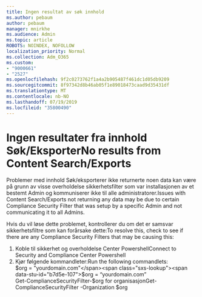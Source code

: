 ```yaml
---
title: Ingen resultat av søk innhold
ms.author: pebaum
author: pebaum
manager: mnirkhe
ms.audience: Admin
ms.topic: article
ROBOTS: NOINDEX, NOFOLLOW
localization_priority: Normal
ms.collection: Adm_O365
ms.custom:
- "9000661"
- "2527"
ms.openlocfilehash: 9f2c0273762f1a4a2b905487f461dc1d05db9209
ms.sourcegitcommit: 8f97342d8b46ab05f1e89018473caad9d35431df
ms.translationtype: MT
ms.contentlocale: nb-NO
ms.lasthandoff: 07/19/2019
ms.locfileid: "35800490"
---
```

# <a name="no-results-from-content-searchexports"></a><span data-ttu-id="b7d5e-102">Ingen resultater fra innhold Søk/Eksporter</span><span class="sxs-lookup"><span data-stu-id="b7d5e-102">No results from Content Search/Exports</span></span>

<span data-ttu-id="b7d5e-103">Problemer med innhold Søk/eksporterer ikke returnerte noen data kan være på grunn av visse overholdelse sikkerhetsfilter som var installasjonen av et bestemt Admin og kommuniserer ikke til alle administratorer.</span><span class="sxs-lookup"><span data-stu-id="b7d5e-103">Issues with Content Search/Exports not returning any data may be due to certain Compliance Security Filter that was setup by a specific Admin and not communicating it to all Admins.</span></span>

<span data-ttu-id="b7d5e-104">Hvis du vil løse dette problemet, kontrollerer du om det er samsvar sikkerhetsfiltre som kan forårsake dette:</span><span class="sxs-lookup"><span data-stu-id="b7d5e-104">To resolve this, check to see if there are any Compliance Security Filters that may be causing this:</span></span>
1. <span data-ttu-id="b7d5e-105">Koble til sikkerhet og overholdelse Center Powershell</span><span class="sxs-lookup"><span data-stu-id="b7d5e-105">Connect to Security and Compliance Center Powershell</span></span>
2. <span data-ttu-id="b7d5e-106">Kjør følgende kommandleter:</span><span class="sxs-lookup"><span data-stu-id="b7d5e-106">Run the following commandlets:</span></span>
<br><span data-ttu-id="b7d5e-107">$org = "yourdomain.com"</span><span class="sxs-lookup"><span data-stu-id="b7d5e-107">$org = “yourdomain.com”</span></span>
<br><span data-ttu-id="b7d5e-108">Get-ComplianceSecurityFilter-$org for organisasjon</span><span class="sxs-lookup"><span data-stu-id="b7d5e-108">Get-ComplianceSecurityFilter -Organization $org</span></span>